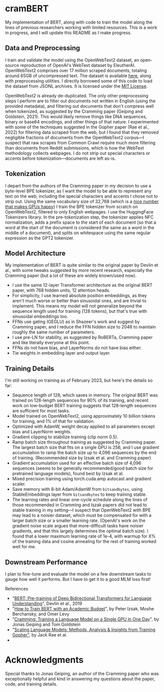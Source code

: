 # cramBERT
My implementation of BERT, along with code to train the model along the lines of previous researchers working with limited resources. This is a work in progress, and I will update this README as I make progress.

## Data and Preprocessing
I train and validate the model using the OpenWebText2 dataset, an open-source reproduction of OpenAI's WebText dataset by EleutherAI. OpenWebText2 comprises over 17 million scraped documents, totaling around 65GB of uncompressed text. The dataset is available [here](https://github.com/EleutherAI/openwebtext2), along with preprocessing utilities. I directly borrowed some of this code to load the dataset from JSONL archives. It is licensed under the [MIT License](https://github.com/EleutherAI/openwebtext2/blob/master/LICENSE).

OpenWebText2 is already de-duplicated. The only other preprocessing steps I perform are to filter out documents not written in English (using the provided metadata), and filtering out documents that don't compress well when tokenized, as suggested by the Cramming paper (Geiping and Goldstein, 2021). This would likely remove things like DNA sequences, binary or base64 encodings, and other things of that nature. I experimented with some of the techniques suggested in the Gopher paper (Rae et al., 2022) for filtering data scraped from the web, but I found that they removed negligible fractions of documents from the OpenWebText2 corpus—I suspect that raw scrapes from Common Crawl require much more filtering than documents from Reddit submissions, which is how the WebText methodology collects webpages. I do not strip out special characters or accents before tokenization—documents are left as-is.

## Tokenization
I depart from the authors of the Cramming paper in my decision to use a byte-level BPE tokenizer, as I want the model to be able to represent any text on the web, including the special characters and accents I chose not to strip out. Using the same vocabulary size of 32,768 (which is a [nice number that makes GPUs happy](https://twitter.com/karpathy/status/1621578354024677377)) I train the BPE tokenizer from scratch on OpenWebText2, filtered to only English webpages. I use the HuggingFace Tokenizers library. In the pre-tokenization step, the tokenizer applies NFC normalization, adds a prefix space to the start of each document (so that a word at the start of the document is considered the same as a word in the middle of a document), and splits on whitespace using the same regular expression as the GPT2 tokenizer.


## Model Architecture
My implementation of BERT is quite similar to the original paper by Devlin et al., with some tweaks suggested by more recent research, especially the Cramming paper (but a lot of these are widely known/used now).
* I use the same 12-layer Transformer architecture as the original BERT paper, with 768 hidden units, 12 attention heads.
* For simplicity, I use learned absolute position embeddings, as they aren't much worse or better than sinusoidal ones, and are trivial to implement. This means my model will not generalize beyond the sequence length used for training (128 tokens), but that's true with sinusoidal embeddings too.
* FFNs use gating (GEGLU) as in Shazeer's work and suggest by Cramming paper, and I reduce the FFN hidden size to 2048 to maintain roughly the same number of parameters.
* I use pre-LN for stability, as suggested by RoBERTa, Cramming paper and like literally everyone at this point.
* FFNs do not have bias, and LayerNorms do not have bias either.
* Tie weights in embedding layer and output layer.

## Training Details
I'm still working on training as of February 2023, but here's the details so far:
* Sequence length of 128, which saves in memory. The original BERT was trained on 128-length sequences for 90% of its training, and recent work on low-budget BERT training suggests that 128-length sequences are sufficient for most tasks.
* Model trained on OpenWebText2, using approximately 10 billion tokens for training, and 1% of that for validation.
* Optimized with AdamW, weight decay applied to all parameters except bias and LayerNorm weights.
* Gradient clipping to stabilize training (clip norm 0.5).
* Ramp batch size throughout training as suggested by Cramming paper. The largest batch size that fits on a single GPU is 256, and I use gradient accumulation to ramp the batch size up to 4,096 sequences by the end of training. (Recommended size by Izsak et al. and Cramming paper)
* Gradient accumulation used for an effective batch size of 4,096 sequences (seems to be generally recommended/good batch size for pretrained language models), found best by Izsak et al.
* Mixed precision training using torch.cuda.amp autocast and gradient scaler.
* Save memory with 8-bit Adam/AdamW from `bitsandbytes`, using StableEmbeddings layer from `bitsandbytes` to keep training stable.
* The learning rates and linear one-cycle schedule along the lines of those recommended in Cramming and Iszak papers did not lead to stable training in my setting—I suspect that OpenWebText2 with BPE may lead to a noisier dataset, which must be compensated for with a larger batch size or a smaller learning rate. (OpenAI's work on the gradient noise scale argues that more-difficult tasks have noisier gradients, and that this largely determines the optimal batch size). I found that a lower maximum learning rate of 1e-4, with warmup for X% of the training data and cosine annealing for the rest of training worked well for me.

## Downstream Performance
I plan to fine-tune and evaluate the model on a few downstream tasks to gauge how well it performs. But I have to get it to a good MLM loss first!


References
* "[BERT: Pre-training of Deep Bidirectional Transformers for Language Understanding](https://arxiv.org/abs/1810.04805)", Devlin et al., 2019
* "[How to Train BERT with an Academic Budget](https://arxiv.org/abs/2104.07705)", by Peter Izsak, Moshe Berchansky, and Omer Levy
* "[Cramming: Training a Language Model on a Single GPU in One Day](https://arxiv.org/pdf/2212.14034.pdf)", by Jonas Geiping and Tom Goldstein
* "[Scaling Language Models: Methods, Analysis & Insights from Training Gopher"](https://arxiv.org/abs/2112.11446), by Jack Rae et al.
* 

# Acknowledgments
Special thanks to Jonas Geiping, an author of the Cramming paper who was exceptionally helpful and kind in answering my questions about the paper, code, and training details.